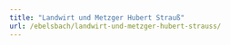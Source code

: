 ```yaml
---
title: "Landwirt und Metzger Hubert Strauß"
url: /ebelsbach/landwirt-und-metzger-hubert-strauss/
---
```


